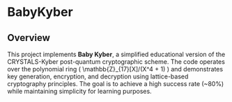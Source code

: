 # BabyKyber
## Overview
This project implements **Baby Kyber**, a simplified educational version of the CRYSTALS-Kyber post-quantum cryptographic scheme. The code operates over the polynomial ring \( \mathbb{Z}_{17}[X]/(X^4 + 1) \) and demonstrates key generation, encryption, and decryption using lattice-based cryptography principles. The goal is to achieve a high success rate (~80%) while maintaining simplicity for learning purposes.
